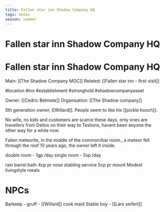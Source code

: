```yaml
---
title: Fallen star inn Shadow Company HQ
tags: notes
season: summer
---
```

 
# Fallen star inn Shadow Company HQ
# Fallen star inn Shadow Company HQ
Main: [[The Shadow Company MOC]]
Related: [[Fallen star inn - first visit]]

#location #inn #establishment #stronghold #shadowcompanyasset

Owner: [[Cedric Belmote]]
Organisation: [[The Shadow company]]

5th generation owner, [[Willard]].
People seem to like his [[pickle hooch]].

No wife, no kids and customers are scarce these days, only ones are travellers from Delios on their way to Teslions, havent been anyone the other way for a while now.

Fallen meteorite, in the middle of the common/bar room., a meteor fell through the roof 10 years ago, the owner left it inside.

double room - 1gp /day
single room - 5sp /day

rain barrel bath 4cp pr nose
stabling service 5cp pr mount
Modest livingstyle meals

# NPCs
Barkeep - gruff - [[Willard]]
cook
maid
Stable boy - [[Lars seifert]]

